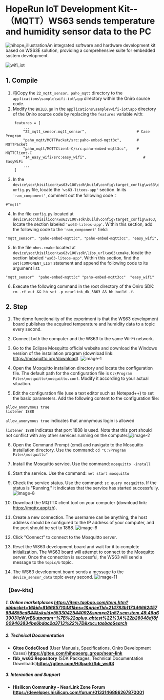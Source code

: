 # HopeRun IoT Development Kit--（MQTT）**WS63 sends temperature and humidity sensor data to the PC**

![hihope_illustration](../../Image/hihope_illustration.png)An integrated software and hardware development kit based on WS63E solution, providing a comprehensive suite for embedded system development.

![wifi_iot](../../Image/HH-K01.png)


## 1. **Compile**

1. 将Copy the `22_mqtt_sensor、paho_mqtt` directory to the `applications\sample\wifi-iot\app` directory within the Oniro source code.
2. Modify the `BUILD.gn` in the `applications\sample\wifi-iot\app` directory of the Oniro source code by replacing the `features` variable with:

```
    features = [
        ...
        "22_mqtt_sensor:mqtt_sensor",                       # Case Program
        "paho_mqtt/MQTTPacket/src:paho-embed-mqtt3c",       # MQTTPacket
        "paho_mqtt/MQTTClient-C/src:paho-embed-mqtt3cc",    # MQTTClient-C
        "14_easy_wifi/src:easy_wifi",                          # EasyWiFi
        ...
    ]
```
3. In the `device\soc\hisilicon\ws63v100\sdk\build\config\target_config\ws63\config.py` file, locate the `'ws63-liteos-app'` section. In its `'ram_component'`, comment out the following code：
```
#"mqtt"
```
4. In the file `config.py` located at `device\soc\hisilicon\ws63v100\sdk\build\config\target_config\ws63`, locate the section labeled `'ws63-liteos-app'`. Within this section, add the following code to the `'ram_component'` field:
```
"mqtt_sensor", "paho-embed-mqtt3c", "paho-embed-mqtt3cc", "easy_wifi",
```

5. In the file `ohos.cmake` located at `device\soc\hisilicon\ws63v100\sdk\libs_url\ws63\cmake`, locate the section labeled `"ws63-liteos-app"`. Within this section, find the `set(COMPONENT_LIST` statement and append the following code to its argument list:
```
"mqtt_sensor"  "paho-embed-mqtt3c" "paho-embed-mqtt3cc"  "easy_wifi"
```
6. Execute the following command in the root directory of the Oniro SDK: `rm -rf out && hb set -p nearlink_dk_3863 && hb build -f`.




## 2. Step
1. The demo functionality of the experiment is that the WS63 development board publishes the acquired temperature and humidity data to a topic every second.

2. Connect both the computer and the WS63 to the same Wi-Fi network.

3. Go to the Eclipse Mosquitto official website and download the Windows version of the installation program (download link: https://mosquitto.org/download).
     ![image-1](./../../Image/22_mqtt_sensor/image-1.png)

4. Open the Mosquitto installation directory and locate the configuration file. The default path for the configuration file is `C:\Program Files\mosquitto\mosquitto.conf`. Modify it according to your actual situation.

5. Edit the configuration file (use a text editor such as Notepad++) to set the basic parameters. Add the following content to the configuration file:

  ```
  allow_anonymous true          
  listener 1888     
  ```


   `allow_anonymous true` indicates that anonymous login is allowed

  `listener 1888` indicates that port 1888 is used. Note that this port should not conflict with any other services running on the computer.![image-2](./../../Image/22_mqtt_sensor/image-2.png)

6. Open the Command Prompt (cmd) and navigate to the Mosquitto installation directory. Use the command: `cd "C:\Program Files\mosquitto"`

7. Install the Mosquitto service. Use the command: `mosquitto -install`

8. Start the service. Use the command: `net start mosquitto`

9. Check the service status. Use the command: `sc query mosquitto`. If the status is "Running," it indicates that the service has started successfully.![image-8](./../../Image/22_mqtt_sensor/image-8.png)

10. Download the MQTTX client tool on your computer (download link: https://mqttx.app/zh).

11. Create a new connection. The username can be anything, the host address should be configured to the IP address of your computer, and the port should be set to 1888.  ![image-6](./../../Image/22_mqtt_sensor/image-6.png)

12. Click "Connect" to connect to the Mosquitto server.

13. Reset the WS63 development board and wait for it to complete initialization. The WS63 board will attempt to connect to the Mosquitto server. Once the connection is successful, the WS63 will send a message to the `topic/b` topic.

14. The WS63 development board sends a message to the `device_sensor_data` topic every second.
        ![image-11](./../../Image/22_mqtt_sensor/image-11.png)



### 【Dev-kits】

##### 1. Online marketplaces  https://item.taobao.com/item.htm?abbucket=16&id=816685710481&ns=1&priceTId=214783b117346662457694855ed644&skuId=5533042544092&spm=a21n57.sem.item.49.46a639031zWytE&utparam=%7B%22aplus_abtest%22%3A%22b28048df8f009463834be6bdac2a3713%22%7D&xxc=taobaoSearch

##### 2. **Technical Documentation**

- **Gitee CodeCloud** (User Manuals, Specifications, Oniro Development Cases) **https://gitee.com/hihopeorg_group/near-link**
- **fbb_ws63 Repository** (SDK Packages, Technical Documentation Downloads)**https://gitee.com/HiSpark/fbb_ws63**

##### 3. **Interaction and Support**

- **Hisilicon Community - NearLink Zone Forum** **https://developer.hisilicon.com/forum/0133146886267870001**


